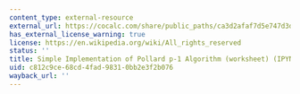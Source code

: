 ```yaml
---
content_type: external-resource
external_url: https://cocalc.com/share/public_paths/ca3d2afaf7d5e747d3d292997f5b8f2fcc704c34
has_external_license_warning: true
license: https://en.wikipedia.org/wiki/All_rights_reserved
status: ''
title: Simple Implementation of Pollard p-1 Algorithm (worksheet) (IPYNB)
uid: c812c9ce-68cd-4fad-9831-0bb2e3f2b076
wayback_url: ''
---
```

